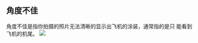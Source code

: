 ## 角度不佳
角度不佳是指你拍摄的照片无法清晰的显示出飞机的涂装，通常指的是只
能看到飞机的机尾。
![](https://source.cdn.794td.cn/TOGA/guideline/image064.jpg)
